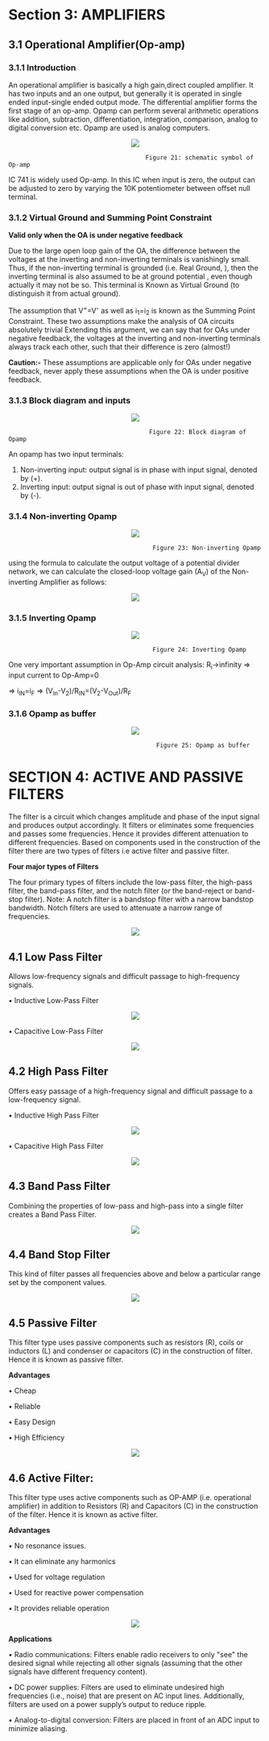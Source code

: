 # Section 3: AMPLIFIERS
## 3.1 Operational Amplifier(Op-amp)
### 3.1.1 Introduction
An operational amplifier is basically a high gain,direct coupled amplifier. It has two inputs 
and an one output, but generally it is operated in single ended input-single ended
output mode. The differential amplifier forms the first stage of an op-amp. Opamp can
perform several arithmetic operations like addition, subtraction, differentiation, integration,
comparison, analog to digital conversion etc. Opamp are used is analog computers.

<p align="center">
<img src="https://user-images.githubusercontent.com/63674480/79279637-15a84980-7ecc-11ea-9c91-2d6b1359765b.png"/>
</p>
                                              
                                          Figure 21: schematic symbol of Op-amp

                              
IC 741 is widely used Op-amp. In this IC when input is zero, the output can be adjusted
to zero by varying the 10K potentiometer between offset null terminal.

### 3.1.2 Virtual Ground and Summing Point Constraint

**Valid only when the OA is under negative feedback**

Due to the large open loop gain of the OA, the difference between the voltages at the inverting and
non-inverting terminals is vanishingly small. Thus, if the non-inverting terminal is grounded (i.e. Real Ground,
), then the inverting terminal is also assumed to be at ground potential , even though actually it may
not be so. This terminal is Known as Virtual Ground (to distinguish it from actual ground).

The assumption that V<sup>+</sup>=V<sup>-</sup> as well as i<sub>1</sub>=i<sub>2</sub> is known as the 
Summing Point Constraint. These two assumptions make the analysis of OA circuits absolutely trivial
Extending this argument, we can say that for OAs under negative feedback, the voltages at the inverting
and non-inverting terminals always track each other, such that their difference is zero (almost!)

**Caution:-** These assumptions are applicable only for OAs under negative feedback, never apply these
assumptions when the OA is under positive feedback.


### 3.1.3 Block diagram and inputs

<p align="center">
<img src="https://user-images.githubusercontent.com/63674480/79671259-d2f5b280-81e6-11ea-9e0f-d6dd67df44dd.png"/>
</p>         

                                           Figure 22: Block diagram of Opamp

An opamp has two input terminals:
1. Non-inverting input: output signal is in phase with input signal, denoted by (+).
2. Inverting input: output signal is out of phase with input signal, denoted by (-).

### 3.1.4 Non-inverting Opamp

<p align="center">
<img src="https://user-images.githubusercontent.com/63674480/79672644-a72bfa00-81f1-11ea-83c8-c0ae1fd98b57.png"/>
</p>

                                            Figure 23: Non-inverting Opamp

using the formula to calculate the output voltage of a potential divider network, we can calculate the closed-loop voltage gain (A<sub>V</sub>) of the Non-inverting Amplifier as follows:

<p align="center">
<img src="https://user-images.githubusercontent.com/63674480/79672656-c9be1300-81f1-11ea-8431-53c14e15ae83.png"/>
</p>

 
### 3.1.5 Inverting Opamp

<p align="center">
<img src="https://user-images.githubusercontent.com/63674480/79280494-1d68ed80-7ece-11ea-8bb8-1f8cbe954b41.png"/>
</p>

                                            Figure 24: Inverting Opamp

One very important assumption in Op-Amp circuit analysis: R<sub>i</sub>->infinity => input current to Op-Amp=0

=> i<sub>IN</sub>=i<sub>F</sub> => (V<sub>In</sub>-V<sub>2</sub>)/R<sub>IN</sub>=(V<sub>2</sub>-V<sub>Out</sub>)/R<sub>F</sub>

### 3.1.6 Opamp as buffer

<p align="center">
<img src="https://user-images.githubusercontent.com/63674480/79281309-1d69ed00-7ed0-11ea-85f7-44c9ad8421f3.png"/>
</p>

                                             Figure 25: Opamp as buffer
                                                           
# SECTION 4: ACTIVE AND PASSIVE FILTERS
The filter is a circuit which changes amplitude and phase of the input signal and produces
output accordingly. It filters or eliminates some frequencies and passes some
frequencies. Hence it provides different attenuation to different frequencies. Based on
components used in the construction of the filter there are two types of filters i.e active
filter and passive filter.

**Four major types of Filters**

The four primary types of filters include the low-pass filter, the high-pass filter, the
band-pass filter, and the notch filter (or the band-reject or band-stop filter). Note: A
notch filter is a bandstop filter with a narrow bandstop bandwidth. Notch filters are
used to attenuate a narrow range of frequencies.

<p align="center">
<img src="https://user-images.githubusercontent.com/63674480/79281389-3ecad900-7ed0-11ea-8467-d8e1fadf0f9f.png"/>
</p>
 
 ## 4.1 Low Pass Filter
 Allows low-frequency signals and difficult passage to high-frequency signals.
 
• Inductive Low-Pass Filter

<p align="center">
<img src="https://user-images.githubusercontent.com/63674480/79281436-55713000-7ed0-11ea-96ee-7b6af18e047e.png"/>
</p>

• Capacitive Low-Pass Filter

<p align="center">
<img src="https://user-images.githubusercontent.com/63674480/79281473-6ae65a00-7ed0-11ea-923b-a9e1530facb8.png"/>
</p>

## 4.2 High Pass Filter

Offers easy passage of a high-frequency signal and difficult passage to a low-frequency
signal.

• Inductive High Pass Filter

<p align="center">
<img src="https://user-images.githubusercontent.com/63674480/79281779-1abbc780-7ed1-11ea-85ee-1b1b618269d6.png"/>
</p>

• Capacitive High Pass Filter

<p align="center">
<img src="https://user-images.githubusercontent.com/63674480/79281812-2e672e00-7ed1-11ea-966f-ea8dcd59d2bb.png"/>
</p>

## 4.3 Band Pass Filter

Combining the properties of low-pass and high-pass into a single filter creates a Band Pass Filter.

<p align="center">
<img src="https://user-images.githubusercontent.com/63674480/79281910-68d0cb00-7ed1-11ea-83af-c4e0dad5f7d0.png"/>
</p>

## 4.4 Band Stop Filter

This kind of filter passes all frequencies above and below a particular range set by the
component values.

<p align="center">
<img src="https://user-images.githubusercontent.com/63674480/79281938-7c7c3180-7ed1-11ea-856e-b738ce577a63.png"/>
</p>

## 4.5 Passive Filter

This filter type uses passive components such as resistors (R), coils or inductors (L) and
condenser or capacitors (C) in the construction of filter. Hence it is known as passive
filter.

**Advantages**

• Cheap

• Reliable

• Easy Design

• High Efficiency

<p align="center">
<img src="https://user-images.githubusercontent.com/63674480/79282000-a7ff1c00-7ed1-11ea-8e74-28eb61a22677.png"/>
</p>

## 4.6 Active Filter:

This filter type uses active components such as OP-AMP (i.e. operational amplifier) in
addition to Resistors (R) and Capacitors (C) in the construction of the filter. Hence it is
known as active filter.

**Advantages**

• No resonance issues.

• It can eliminate any harmonics

• Used for voltage regulation

• Used for reactive power compensation

• It provides reliable operation

<p align="center">
<img src="https://user-images.githubusercontent.com/63674480/79281973-91f15b80-7ed1-11ea-8553-77d71371d86d.png"/>
</p>


**Applications**

• Radio communications: Filters enable radio receivers to only "see" the desired
signal while rejecting all other signals (assuming that the other signals have different
frequency content).

• DC power supplies: Filters are used to eliminate undesired high frequencies (i.e.,
noise) that are present on AC input lines. Additionally, filters are used on a power
supply’s output to reduce ripple.

• Analog-to-digital conversion: Filters are placed in front of an ADC input to minimize
aliasing.



                                    

